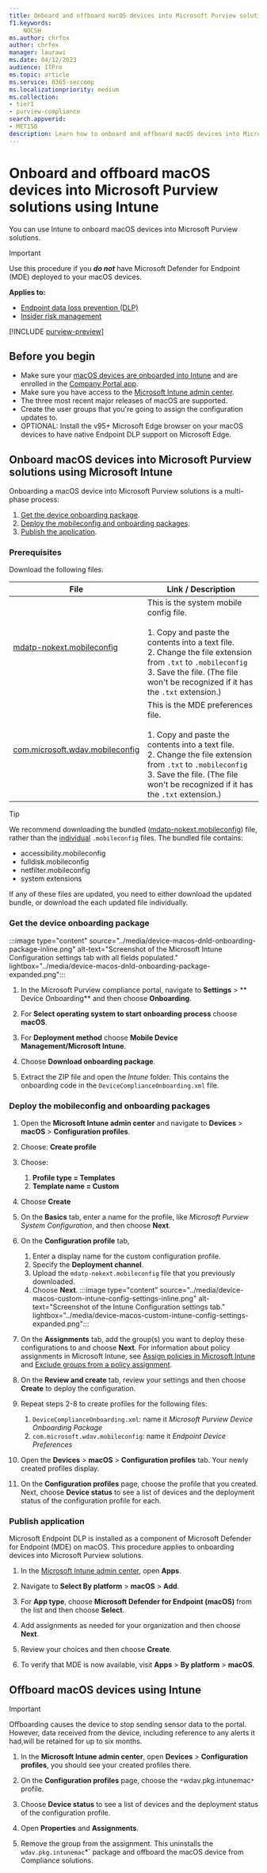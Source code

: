 ```yaml
---
title: Onboard and offboard macOS devices into Microsoft Purview solutions using Microsoft Intune
f1.keywords:
    NOCSH
ms.author: chrfox
author: chrfox
manager: laurawi
ms.date: 04/12/2023
audience: ITPro
ms.topic: article
ms.service: O365-seccomp
ms.localizationpriority: medium
ms.collection: 
- tier1
- purview-compliance 
search.appverid:
- MET150 
description: Learn how to onboard and offboard macOS devices into Microsoft Purview solutions using Microsoft Intune
---
```


# Onboard and offboard macOS devices into Microsoft Purview solutions using Intune

You can use Intune to onboard macOS devices into Microsoft Purview solutions.

> [!IMPORTANT]
> Use this procedure if you ***do not*** have Microsoft Defender for Endpoint (MDE) deployed to your macOS devices.

**Applies to:**

- [Endpoint data loss prevention (DLP)](./endpoint-dlp-learn-about.md)
- [Insider risk management](insider-risk-management.md)

[!INCLUDE [purview-preview](../includes/purview-preview.md)]

## Before you begin

- Make sure your [macOS devices are onboarded into Intune](/mem/intune/fundamentals/deployment-guide-platform-macos) and are enrolled in the [Company Portal app](/mem/intune/user-help/enroll-your-device-in-intune-macos-cp).
- Make sure you have access to the [Microsoft Intune admin center](https://endpoint.microsoft.com/#home).
- The three most recent major releases of macOS are supported.
- Create the user groups that you're going to assign the configuration updates to.
- OPTIONAL: Install the v95+ Microsoft Edge browser on your macOS devices to have native Endpoint DLP support on Microsoft Edge.

## Onboard macOS devices into Microsoft Purview solutions using Microsoft Intune

Onboarding a macOS device into Microsoft Purview solutions is a multi-phase process:

1. [Get the device onboarding package](#get-the-device-onboarding-package).
2. [Deploy the mobileconfig and onboarding packages](#deploy-the-mobileconfig-and-onboarding-packages).
3. [Publish the application](#publish-application).


### Prerequisites

Download the following files:

|File     | Link / Description  |
|---------|---------------------|
[mdatp-nokext.mobileconfig](https://raw.githubusercontent.com/microsoft/mdatp-xplat/master/macos/mobileconfig/combined/mdatp-nokext.mobileconfig) | This is the system mobile config file. <br><br> 1. Copy and paste the contents into a text file. <br> 2. Change the file extension from `.txt` to `.mobileconfig` <br> 3. Save the file. (The file won't be recognized if it has the `.txt` extension.)|
[com.microsoft.wdav.mobileconfig](https://raw.githubusercontent.com/microsoft/mdatp-xplat/master/macos/settings/data_loss_prevention/com.microsoft.wdav.mobileconfig)| This is the MDE preferences file.<br><br> 1. Copy and paste the contents into a text file. <br> 2. Change the file extension from `.txt` to `.mobileconfig` <br> 3. Save the file. (The file won't be recognized if it has the `.txt` extension.)||

> [!TIP]
> We recommend downloading the bundled ([mdatp-nokext.mobileconfig](https://raw.githubusercontent.com/microsoft/mdatp-xplat/master/macos/mobileconfig/combined/mdatp-nokext.mobileconfig)) file, rather than the [individual](https://github.com/microsoft/mdatp-xplat/tree/master/macos/mobileconfig/profiles) `.mobileconfig` files. The bundled file contains:
>
> - accessibility.mobileconfig
> - fulldisk.mobileconfig
> - netfilter.mobileconfig
> - system extensions
>
> If any of these files are updated, you need to either download the updated bundle, or download the each updated file individually.

### Get the device onboarding package

:::image type="content" source="../media/device-macos-dnld-onboarding-package-inline.png" alt-text="Screenshot of the Microsoft Intune Configuration settings tab with all fields populated." lightbox="../media/device-macos-dnld-onboarding-package-expanded.png":::

1. In the Microsoft Purview compliance portal, navigate to **Settings** > ** Device Onboarding**  and then choose **Onboarding**.
 
2. For **Select operating system to start onboarding process** choose **macOS**.
 
3. For **Deployment method** choose **Mobile Device Management/Microsoft Intune**.
 
4. Choose **Download onboarding package**.

5. Extract the ZIP file and open the *Intune* folder. This contains the onboarding code in the `DeviceComplianceOnboarding.xml` file.

### Deploy the mobileconfig and onboarding packages

1. Open the **Microsoft Intune admin center** and navigate to **Devices** > **macOS** > **Configuration profiles**.

2. Choose: **Create profile**

3. Choose:
    1. **Profile type = Templates**
    1. **Template name = Custom**

4. Choose **Create**

5. On the **Basics** tab, enter a name for the profile, like *Microsoft Purview System Configuration*, and then choose **Next**.

6. On the **Configuration profile** tab,
    1. Enter a display name for the custom configuration profile.
    1. Specify the **Deployment channel**.
    1. Upload the `mdatp-nokext.mobileconfig` file that you previously downloaded.
    1. Choose **Next**.
    :::image type="content" source="../media/device-macos-custom-intune-config-settings-inline.png" alt-text="Screenshot of the Intune Configuration settings tab." lightbox="../media/device-macos-custom-intune-config-settings-expanded.png":::

7. On the **Assignments** tab, add the group(s) you want to deploy these configurations to and choose **Next**. For information about policy assignments in Microsoft Intune, see [Assign policies in Microsoft Intune](https://learn.microsoft.com/mem/intune/configuration/device-profile-assign) and [Exclude groups from a policy assignment](https://learn.microsoft.com/mem/intune/configuration/device-profile-assign#exclude-groups-from-a-policy-assignment).

8. On the **Review and create** tab, review your settings and then choose **Create** to deploy the configuration.

9. Repeat steps 2-8 to create profiles for the following files:
    1. `DeviceComplianceOnboarding.xml`: name it *Microsoft Purview Device Onboarding Package*
    1. `com.microsoft.wdav.mobileconfig`: name it *Endpoint Device Preferences*

10. Open the **Devices** > **macOS** > **Configuration profiles** tab. Your newly created profiles display.

11. On the **Configuration profiles** page, choose the profile that you created. Next, choose **Device status** to see a list of devices and the deployment status of the configuration profile for each.

### Publish application

Microsoft Endpoint DLP is installed as a component of Microsoft Defender for Endpoint (MDE) on macOS. This procedure applies to onboarding devices into Microsoft Purview solutions.

1. In the [Microsoft Intune admin center](https://endpoint.microsoft.com/), open **Apps**.

2. Navigate to **Select By platform** > **macOS** > **Add**.

2. For **App type**, choose **Microsoft Defender for Endpoint (macOS)** from the list and then choose **Select**.

4. Add assignments as needed for your organization and then choose **Next**.

5. Review your choices and then choose **Create**.

6. To verify that MDE is now available, visit **Apps** \> **By platform** \> **macOS**.

## Offboard macOS devices using Intune

> [!IMPORTANT]
> Offboarding causes the device to stop sending sensor data to the portal. However, data received from the device, including reference to any alerts it had,will be retained for up to six months.

1. In the **Microsoft Intune admin center**, open **Devices** > **Configuration profiles**, you should see your created profiles there.

2. On the **Configuration profiles** page, choose the `*`wdav.pkg.intunemac`*` profile.

3. Choose **Device status** to see a list of devices and the deployment status of the configuration profile.

4. Open **Properties** and **Assignments**.

5. Remove the group from the assignment. This uninstalls the `wdav.pkg.intunemac`*` package and offboard the macOS device from Compliance solutions.
